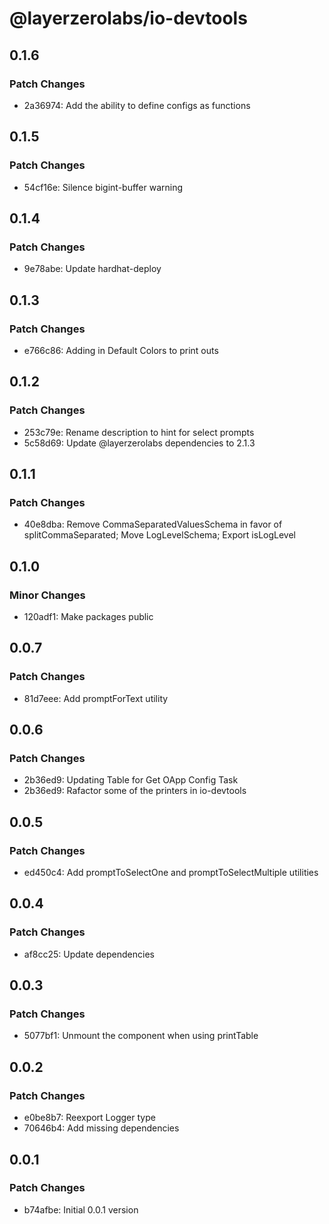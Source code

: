 # @layerzerolabs/io-devtools

## 0.1.6

### Patch Changes

- 2a36974: Add the ability to define configs as functions

## 0.1.5

### Patch Changes

- 54cf16e: Silence bigint-buffer warning

## 0.1.4

### Patch Changes

- 9e78abe: Update hardhat-deploy

## 0.1.3

### Patch Changes

- e766c86: Adding in Default Colors to print outs

## 0.1.2

### Patch Changes

- 253c79e: Rename description to hint for select prompts
- 5c58d69: Update @layerzerolabs dependencies to 2.1.3

## 0.1.1

### Patch Changes

- 40e8dba: Remove CommaSeparatedValuesSchema in favor of splitCommaSeparated; Move LogLevelSchema; Export isLogLevel

## 0.1.0

### Minor Changes

- 120adf1: Make packages public

## 0.0.7

### Patch Changes

- 81d7eee: Add promptForText utility

## 0.0.6

### Patch Changes

- 2b36ed9: Updating Table for Get OApp Config Task
- 2b36ed9: Rafactor some of the printers in io-devtools

## 0.0.5

### Patch Changes

- ed450c4: Add promptToSelectOne and promptToSelectMultiple utilities

## 0.0.4

### Patch Changes

- af8cc25: Update dependencies

## 0.0.3

### Patch Changes

- 5077bf1: Unmount the component when using printTable

## 0.0.2

### Patch Changes

- e0be8b7: Reexport Logger type
- 70646b4: Add missing dependencies

## 0.0.1

### Patch Changes

- b74afbe: Initial 0.0.1 version
